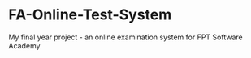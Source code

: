 # FA-Online-Test-System
My final year project - an online examination system for FPT Software Academy
